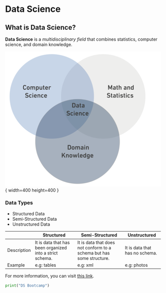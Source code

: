 # Data Science

## What is Data Science?

**Data Science** is a *multidisciplinary field* that combines statistics, computer science, and domain knowledge.

![DS.png](DS.png){ width=400 height=400 }

### Data Types

- Structured Data
- Semi-Structured Data
- Unstructured Data

|                   | Structured                             | Semi-Structured                               | Unstructured              |
|-------------------|----------------------------------------|-----------------------------------------------|---------------------------|
| Description       | It is data that has been organized into a strict schema. | It is data that does not conform to a schema but has some structure. | It is data that has no schema. |
| Example           | e.g: tables                            | e.g: xml                                      | e.g: photos               |

For more information, you can visit [this link](https://en.wikipedia.org/wiki/Data_science).

```python
print("DS Bootcamp")
